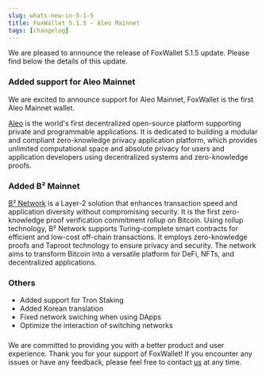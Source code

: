```yaml
---
slug: whats-new-in-5-1-5
title: FoxWallet 5.1.5 - Aleo Mainnet
tags: [changelog]
---
```


We are pleased to announce the release of FoxWallet 5.1.5 update. Please find below the details of this update.

<!--truncate-->

### Added support for Aleo Mainnet
We are excited to announce support for Aleo Mainnet, FoxWallet is the first Aleo Mainnet wallet.  

[Aleo](https://www.aleo.org/) is the world's first decentralized open-source platform supporting private and programmable applications. It is dedicated to building a modular and compliant zero-knowledge privacy application platform, which provides unlimited computational space and absolute privacy for users and application developers using decentralized systems and zero-knowledge proofs.  

### Added B² Mainnet
[B² Network](https://www.bsquared.network/) is a Layer-2 solution that enhances transaction speed and application diversity without compromising security. It is the first zero-knowledge proof verification commitment rollup on Bitcoin. Using rollup technology, B² Network supports Turing-complete smart contracts for efficient and low-cost off-chain transactions. It employs zero-knowledge proofs and Taproot technology to ensure privacy and security. The network aims to transform Bitcoin into a versatile platform for DeFi, NFTs, and decentralized applications.

### Others
- Added support for Tron Staking
- Added Korean translation
- Fixed network swiching when using DApps
- Optimize the interaction of switching networks

### 
We are committed to providing you with a better product and user experience. Thank you for your support of FoxWallet! If you encounter any issues or have any feedback, please feel free to contact [us](mailto:contact@foxwallet.com) at any time.